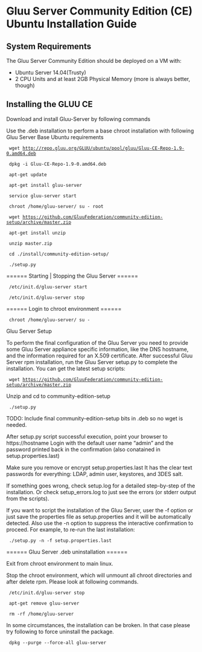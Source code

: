 # Gluu Server Community Edition (CE) Ubuntu Installation Guide

## System Requirements

The Gluu Server Community Edition should be deployed on a VM with:

* Ubuntu Server 14.04(Trusty)
* 2 CPU Units and at least 2GB Physical Memory (more is always better, though)


## Installing the GLUU CE
Download and install Gluu-Server by following commands

Use the .deb installation to perform a base chroot installation with following Gluu Server Base Ubuntu requirements

<code> wget http://repo.gluu.org/GLUU/ubuntu/pool/gluu/Gluu-CE-Repo-1.9-0.amd64.deb </code>

<code> dpkg -i Gluu-CE-Repo-1.9-0.amd64.deb </code>

<code> apt-get update </code>

<code> apt-get install gluu-server </code>

<code> service gluu-server start </code>

<code> chroot /home/gluu-server/ su - root </code>

<code> wget https://github.com/GluuFederation/community-edition-setup/archive/master.zip </code>

<code> apt-get install unzip </code>

<code> unzip master.zip </code>

<code> cd ./install/community-edition-setup/ </code>

<code> ./setup.py </code>


====== Starting | Stopping the Gluu Server ======


<code> /etc/init.d/gluu-server start </code>
 
<code> /etc/init.d/gluu-server stop </code>


====== Login to chroot environment ======


<code> chroot /home/gluu-server/ su - </code>


Gluu Server Setup

To perform the final configuration of the Gluu Server you need to provide some Gluu Server appliance specific information, like the DNS hostname, and the information required for an X.509 certificate. After successful Gluu Server rpm installation, run the Gluu Server setup.py to complete the installation. You can get the latest setup scripts:

<code> wget https://github.com/GluuFederation/community-edition-setup/archive/master.zip </code>

Unzip and cd to community-edition-setup

<code> ./setup.py </code>

TODO: Include final community-edition-setup bits in .deb so no wget is needed.

After setup.py script successful execution, point your browser to https://hostname Login with the default user name “admin” and the password printed back in the confirmation (also conatained in setup.properties.last)

Make sure you remove or encrypt setup.properties.last It has the clear text passwords for everything: LDAP, admin user, keystores, and 3DES salt.

If something goes wrong, check setup.log for a detailed step-by-step of the installation. Or check setup_errors.log to just see the errors (or stderr output from the scripts).

If you want to script the installation of the Gluu Server, user the -f option or just save the properties file as setup.properties and it will be automatically detected. Also use the -n option to suppress the interactive confirmation to proceed. For example, to re-run the last installation:

<code> ./setup.py -n -f setup.properties.last </code>


====== Gluu Server .deb uninstallation ======


Exit from chroot environment to main linux.

Stop the chroot environment, which will unmount all chroot directories and after delete rpm. Please look at following commands.

<code> /etc/init.d/gluu-server stop </code>

<code> apt-get remove gluu-server </code>

<code> rm -rf /home/gluu-server </code>

In some circumstances, the installation can be broken. In that case please try following to force uninstall the package.

<code> dpkg --purge --force-all gluu-server </code>


